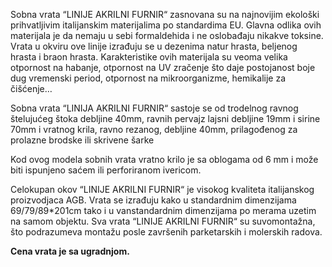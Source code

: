 Sobna vrata “LINIJE AKRILNI FURNIR“ zasnovana su na najnovijim ekološki prihvatljivim italijanskim materijalima po standardima EU. Glavna odlika ovih materijala je da nemaju u sebi formaldehida i ne oslobađaju nikakve toksine. Vrata u okviru ove linije izrađuju se u dezenima natur hrasta, beljenog hrasta i braon hrasta. Karakteristike ovih materijala su veoma velika otpornost na habanje, otpornost na UV zračenje što daje postojanost boje dug vremenski period, otpornost na mikroorganizme, hemikalije za čišćenje…

Sobna vrata “LINIJA AKRILNI FURNIR“ sastoje se od trodelnog ravnog štelujućeg štoka debljine 40mm, ravnih pervajz lajsni debljine 19mm i sirine 70mm i vratnog krila, ravno rezanog, debljine 40mm, prilagođenog za prolazne brodske ili skrivene šarke

Kod ovog modela sobnih vrata vratno krilo je sa oblogama od 6 mm i može biti ispunjeno saćem ili perforiranom ivericom.

Celokupan okov “LINIJE AKRILNI FURNIR“ je visokog kvaliteta italijanskog proizvodjaca AGB. Vrata se izrađuju kako u standardnim dimenzijama 69/79/89*201cm tako i u vanstandardnim dimenzijama po merama uzetim na samom objektu. Sva vrata “LINIJE AKRILNI FURNIR“ su suvomontažna, što podrazumeva montažu posle završenih parketarskih i molerskih radova.

**Cena vrata je sa ugradnjom.**